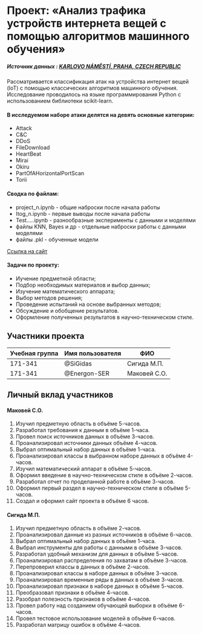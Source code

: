 # Проект: «Анализ трафика устройств интернета вещей с помощью алгоритмов машинного обучения»

##### Источник данных : [KARLOVO NÁMĚSTÍ, PRAHA, CZECH REPUBLIC](https://www.stratosphereips.org/datasets-iot23)	

Рассматривается классификация атак на устройства интернет вещей (IoT) с помощью классических
алгоритмов машинного обучения. Исследование проводилось на языке программирования Python c использованием
библиотеки scikit-learn.

#### В исследуемом наборе атаки делятся на девять основные категории:
- Attack
- C&C
- DDoS
- FileDownload
- HeartBeat
- Mirai
- Okiru
- PartOfAHorizontalPortScan
- Torii

#### Сводка по файлам:
- project_n.ipynb - общие наброски после начала работы
- Itog_n.ipynb - первые выводы после начала работы
- Test.....ipynb - разнообразные эксперименты с данными и моделями
- файлы KNN, Bayes и др - отдельные наброски работы с данными моделями
- файлы .pkl - обученные модели

[Ссылка на сайт](https://github.com/SiGidas/Aposemat_IoT-23/tree/master/site/editor.md "Сайт")

#### Задачи по проекту:
- Иучение предметной области;
- Подбор необходимых материалов и выбор данных;
- Изучение математического аппарата;
- Выбор методов решения;
- Проведение испытаний на основе выбранных методов;
- Обсуждение и обобщение результатов.
- Оформление полученных результатов в научно-техническом стиле.

## Участники проекта

| Учебная группа | Имя пользователя | ФИО                      |
|----------------|------------------|--------------------------|
| 171-341        | @SiGidas         | Сигида М.П.              |
| 171-341        | @Energon-SER     | Маковей С.О.             |

## Личный вклад участников

#### Маковей С.О.
1. Изучил предметную область в объёме 5-часов.
2. Разработал требования к данным в объёме 1-часа.
3. Провел поиск источников данных в объёме 3-часов.
4. Проанализировал источники данных объёме 4-часов.
5. Выбрал оптимальный набор данных в объёме 1-часа.
6. Проанализировал классы в выбранном наборе данных в объёме 4-часов.
7. Изучил математический аппарат в объёме 5-часов.
8. Оформил введение в научно-техническом стиле в объёме 2-часов.
9. Разработал отчет по проделанной работе в объёме 3-часов.
10. Оформил первый раздел в научно-техническом стиле в объёме 5-часов.
11. Создал и оформил сайт проекта в объёме 6 часов.

#### Сигида М.П.
 
1. Изучил предметную область в объёме 2-часов.
2. Проанализировал данные из разных источников в объёме 6-часов.
3. Выбрал оптимальный набор данных в объёме 1-часа.
4. Выбрал инструменты для работы с данными в объёме 3-часов.
5. Разработал удобный механизм для данных в объёме 5-часов.
6. Проанализировал распределения по захватам в объёме 3-часов.
7. Перепроверил классы в данных в объёме 2-часов.
8. Проанализировал классы в наборе данных в объёме 3-часов.
9. Проанализировал временные ряды в данных в объёме 3-часов.
10. Проанализировал признаки в наборе данных в объёме 5-часов.
11. Преобразовал признаки в объёме 4-часов.
12. Разобрал полезность признаков в объёме 4-часов.
13. Провел работу над созданием обучающей выборки в объёме 6-часов.
14. Провел тестовое использование моделей в объёме 6-часов.
15. Разработал матрицу ошибок в объёме 4-часов.

